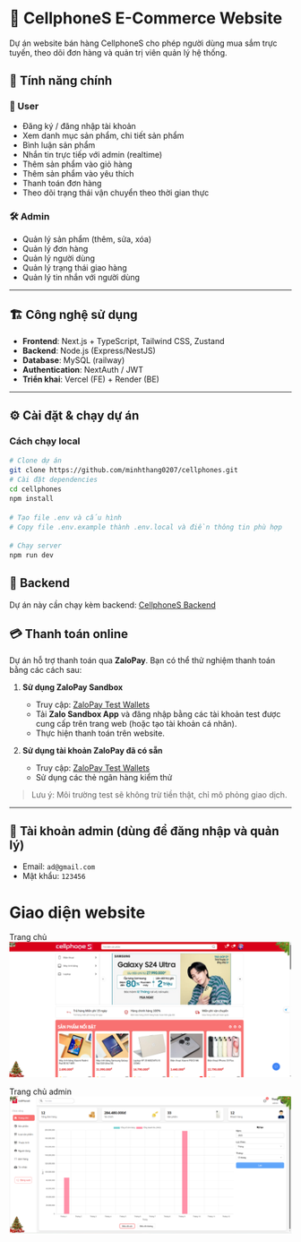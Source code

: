 # 📱 CellphoneS E-Commerce Website  


Dự án website bán hàng CellphoneS cho phép người dùng mua sắm trực tuyến, theo dõi đơn hàng và quản trị viên quản lý hệ thống.  

## 🚀 Tính năng chính

### 👤 User
- Đăng ký / đăng nhập tài khoản  
- Xem danh mục sản phẩm, chi tiết sản phẩm  
- Bình luận sản phẩm  
- Nhắn tin trực tiếp với admin (realtime)  
- Thêm sản phẩm vào giỏ hàng  
- Thêm sản phẩm vào yêu thích  
- Thanh toán đơn hàng  
- Theo dõi trạng thái vận chuyển theo thời gian thực  


### 🛠️ Admin
- Quản lý sản phẩm (thêm, sửa, xóa)  
- Quản lý đơn hàng  
- Quản lý người dùng  
- Quản lý trạng thái giao hàng  
- Quản lý tin nhắn với người dùng  

---

## 🏗️ Công nghệ sử dụng
- **Frontend**: Next.js + TypeScript, Tailwind CSS, Zustand  
- **Backend**: Node.js (Express/NestJS)  
- **Database**: MySQL (railway)
- **Authentication**: NextAuth / JWT  
- **Triển khai**: Vercel (FE) + Render (BE)   

---

## ⚙️ Cài đặt & chạy dự án

### Cách chạy local
```bash
# Clone dự án
git clone https://github.com/minhthang0207/cellphones.git
# Cài đặt dependencies
cd cellphones
npm install

# Tạo file .env và cấu hình
# Copy file .env.example thành .env.local và điền thông tin phù hợp

# Chạy server
npm run dev


```

## 🔗 Backend
Dự án này cần chạy kèm backend: [CellphoneS Backend](https://github.com/minhthang0207/cellphones_BE)


## 💳 Thanh toán online

Dự án hỗ trợ thanh toán qua **ZaloPay**. Bạn có thể thử nghiệm thanh toán bằng các cách sau:

1. **Sử dụng ZaloPay Sandbox**
   - Truy cập: [ZaloPay Test Wallets](https://docs.zalopay.vn/vi/docs/developer-tools/test-instructions/test-wallets/)
   - Tải **Zalo Sandbox App** và đăng nhập bằng các tài khoản test được cung cấp trên trang web (hoặc tạo tài khoản cá nhân).
   - Thực hiện thanh toán trên website.

2. **Sử dụng tài khoản ZaloPay đã có sẵn**
    - Truy cập: [ZaloPay Test Wallets](https://docs.zalopay.vn/vi/docs/developer-tools/test-instructions/test-wallets/)
    - Sử dụng các thẻ ngân hàng kiểm thử

> Lưu ý: Môi trường test sẽ không trừ tiền thật, chỉ mô phỏng giao dịch.
---

## 👤 Tài khoản admin (dùng để đăng nhập và quản lý)
- Email: `ad@gmail.com`
- Mật khẩu: `123456`


# Giao diện website

Trang chủ
![image_alt](https://github.com/minhthang0207/cellphones/blob/main/public/docs/homepage_user.png?raw=true)

Trang chủ admin
![image_alt](https://github.com/minhthang0207/cellphones/blob/main/public/docs/homepage_admin.png?raw=true)

